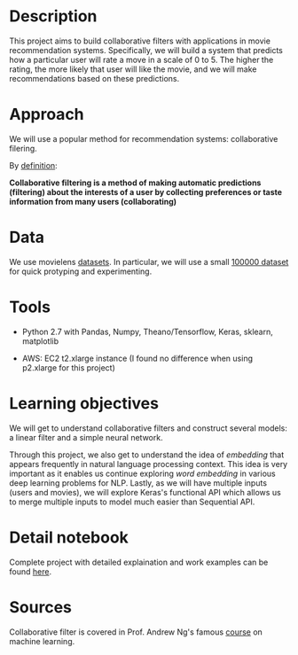 # Description

This project aims to build collaborative filters with applications in movie recommendation systems. Specifically, we will build a system that predicts how a particular user will rate a move in a scale of 0 to 5. The higher the rating, the more likely that user will like the movie, and we will make recommendations based on these predictions.

# Approach
We will use a popular method for recommendation systems: collaborative filering.

By [definition](https://en.wikipedia.org/wiki/Collaborative_filtering):

**Collaborative filtering is a method of making automatic predictions (filtering) about the interests of a user by collecting preferences or taste information from many users (collaborating)**

# Data

We use movielens [datasets](http://files.grouplens.org/datasets/movielens/ml-20m.zip). In particular, we will use a small [100000 dataset ](http://files.grouplens.org/datasets/movielens/ml-latest-small.zip) for quick protyping and experimenting.

# Tools

- Python 2.7 with Pandas, Numpy, Theano/Tensorflow, Keras, sklearn, matplotlib

- AWS: EC2 t2.xlarge instance (I found no difference when using p2.xlarge for this project)


# Learning objectives
We will get to understand collaborative filters and construct several models: a linear filter and a simple neural network.

Through this project, we also get to understand the idea of *embedding* that appears frequently in natural language processing context. This idea is very important as it enables us continue exploring *word embedding* in various deep learning problems for NLP. Lastly, as we will have multiple inputs (users and movies), we will explore Keras's functional API which allows us to merge multiple inputs to model much easier than Sequential API.

# Detail notebook
Complete project with detailed explaination and work examples can be found [here](https://github.com/tnaduc/Collaborative_filtering/blob/master/Collaborative%20filter%20for%20movie%20recommendation.ipynb).

# Sources

Collaborative filter is covered in Prof. Andrew Ng's famous [course](https://www.coursera.org/learn/machine-learning) on machine learning.


